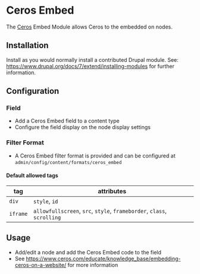 # Ceros Embed

The [Ceros](https://www.ceros.com/) Embed Module allows Ceros to the embedded on nodes.

## Installation

Install as you would normally install a contributed Drupal module. See:
https://www.drupal.org/docs/7/extend/installing-modules
for further information.

## Configuration

### Field
* Add a Ceros Embed field to a content type
* Configure the field display on the node display settings

### Filter Format
* A Ceros Embed filter format is provided and can be configured at `admin/config/content/formats/ceros_embed`

#### Default allowed tags

| tag      | attributes                                                             |
| -------- | ---------------------------------------------------------------------- |
| `div`    | `style`, `id`                                                          |
| `iframe` | `allowfullscreen`, `src`, `style`, `frameborder`, `class`, `scrolling` |

## Usage

* Add/edit a node and add the Ceros Embed code to the field
* See https://www.ceros.com/educate/knowledge_base/embedding-ceros-on-a-website/ for more information